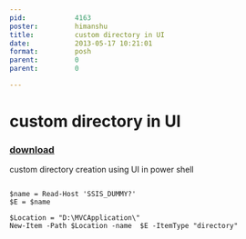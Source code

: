 ```yaml
---
pid:            4163
poster:         himanshu
title:          custom directory in UI
date:           2013-05-17 10:21:01
format:         posh
parent:         0
parent:         0

---
```


# custom directory in UI

### [download](4163.ps1)

custom directory creation using UI in power shell

```posh

$name = Read-Host 'SSIS_DUMMY?'
$E = $name

$Location = "D:\MVCApplication\"
New-Item -Path $Location -name  $E -ItemType "directory"
```
